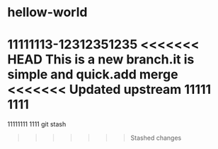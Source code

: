# hellow-world
11111113-12312351235
<<<<<<< HEAD
This is a new branch.it is simple and quick.add merge
<<<<<<< Updated upstream
11111
1111
=======
11111111
1111
git stash
>>>>>>> Stashed changes
